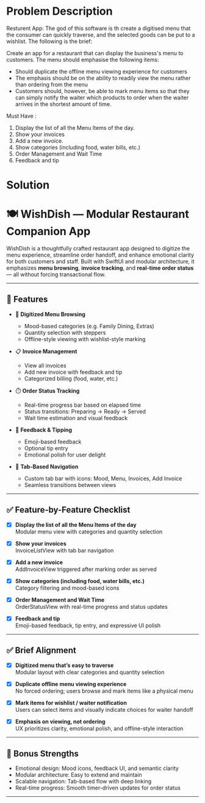 # Problem Description

Resturent App: The god of this software is th create a digitised menu that the consumer can quickly traverse, and the selected goods can be put to a wishlist.
The following is the brief:

Create an app for a restaurant that can display the business's menu to customers.
The menu should emphasise the following items:
- Should duplicate the offline menu viewing experience for customers
- The emphasis should be on the ability to readily view the menu rather than ordering from the menu
- Customers should, however, be able to mark menu items so that they can simply notify the waiter which products to order when the waiter arrives in the shortest amount of time.


Must Have :
1. Display the list of all the Menu Items of the day.  
2. Show your invoices 
3. Add a new invoice.
4. Show categories (including food, water bills, etc.)
5. Order Management and Wait Time
6. Feedback and tip 

# Solution


# 🍽️ WishDish — Modular Restaurant Companion App

WishDish is a thoughtfully crafted restaurant app designed to digitize the menu experience, streamline order handoff, and enhance emotional clarity for both customers and staff. Built with SwiftUI and modular architecture, it emphasizes **menu browsing**, **invoice tracking**, and **real-time order status** — all without forcing transactional flow.

---

## 🚀 Features

- 🧾 **Digitized Menu Browsing**
  - Mood-based categories (e.g. Family Dining, Extras)
  - Quantity selection with steppers
  - Offline-style viewing with wishlist-style marking

- 📋 **Invoice Management**
  - View all invoices
  - Add new invoice with feedback and tip
  - Categorized billing (food, water, etc.)

- ⏱️ **Order Status Tracking**
  - Real-time progress bar based on elapsed time
  - Status transitions: Preparing → Ready → Served
  - Wait time estimation and visual feedback

- 💬 **Feedback & Tipping**
  - Emoji-based feedback
  - Optional tip entry
  - Emotional polish for user delight

- 🧭 **Tab-Based Navigation**
  - Custom tab bar with icons: Mood, Menu, Invoices, Add Invoice
  - Seamless transitions between views

---

## ✅ Feature-by-Feature Checklist

- [x] **Display the list of all the Menu Items of the day**  
  Modular menu view with categories and quantity selection

- [x] **Show your invoices**  
  InvoiceListView with tab bar navigation

- [x] **Add a new invoice**  
  AddInvoiceView triggered after marking order as served

- [x] **Show categories (including food, water bills, etc.)**  
  Category filtering and mood-based icons

- [x] **Order Management and Wait Time**  
  OrderStatusView with real-time progress and status updates

- [x] **Feedback and tip**  
  Emoji-based feedback, tip entry, and expressive UI polish

---

## ✅ Brief Alignment

- [x] **Digitized menu that’s easy to traverse**  
  Modular layout with clear categories and quantity selection

- [x] **Duplicate offline menu viewing experience**  
  No forced ordering; users browse and mark items like a physical menu

- [x] **Mark items for wishlist / waiter notification**  
  Users can select items and visually indicate choices for waiter handoff

- [x] **Emphasis on viewing, not ordering**  
  UX prioritizes clarity, emotional polish, and offline-style interaction

---

## 🧠 Bonus Strengths

- Emotional design: Mood icons, feedback UI, and semantic clarity  
- Modular architecture: Easy to extend and maintain  
- Scalable navigation: Tab-based flow with deep linking  
- Real-time progress: Smooth timer-driven updates for order status

---
